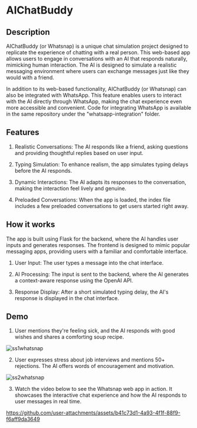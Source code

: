 # AIChatBuddy

## Description
AIChatBuddy (or Whatsnap) is a unique chat simulation project designed to replicate the experience of chatting with a real person. This web-based app allows users to engage in conversations with an AI that responds naturally, mimicking human interaction. The AI is designed to simulate a realistic messaging environment where users can exchange messages just like they would with a friend.

In addition to its web-based functionality, AIChatBuddy (or Whatsnap) can also be integrated with WhatsApp. This feature enables users to interact with the AI directly through WhatsApp, making the chat experience even more accessible and convenient. Code for integrating WhatsApp is available in the same repository under the "whatsapp-integration" folder.

## Features
  1. Realistic Conversations: The AI responds like a friend, asking questions and providing thoughtful replies based on user input.

  2. Typing Simulation: To enhance realism, the app simulates typing delays before the AI responds.
  3. Dynamic Interactions: The AI adapts its responses to the conversation, making the interaction feel lively and genuine.
  4. Preloaded Conversations: When the app is loaded, the index file includes a few preloaded conversations to get users started right away.

## How it works 
The app is built using Flask for the backend, where the AI handles user inputs and generates responses. The frontend is designed to mimic popular messaging apps, providing users with a familiar and comfortable interface.

   1. User Input: The user types a message into the chat interface.

   2. AI Processing: The input is sent to the backend, where the AI generates a context-aware response using the OpenAI API.

   3. Response Display: After a short simulated typing delay, the AI's response is displayed in the chat interface.

## Demo

1. User mentions they're feeling sick, and the AI responds with good wishes and shares a comforting soup recipe.


![ss1whatsnap](https://github.com/user-attachments/assets/be1450fd-5784-4889-bffb-ab32da7cb33e)




2. User expresses stress about job interviews and mentions 50+ rejections. The AI offers words of encouragement and motivation.


![ss2whatsnap](https://github.com/user-attachments/assets/65937d6a-0e0f-4fe0-9c03-4952099bc60c)


3. Watch the video below to see the Whatsnap web app in action. It showcases the interactive chat experience and how the AI responds to user messages in real time.
 

https://github.com/user-attachments/assets/b41c73d1-4a93-4f1f-88f9-f6aff9da3649



